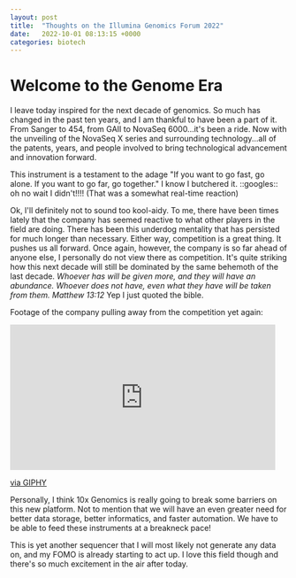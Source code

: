 ```yaml
---
layout: post
title:  "Thoughts on the Illumina Genomics Forum 2022"
date:   2022-10-01 08:13:15 +0000
categories: biotech
---
```

# Welcome to the Genome Era

I leave today inspired for the next decade of genomics. So much has changed in the past ten years, and I am thankful to have been a part of it. From Sanger to 454, from GAII to NovaSeq 6000...it's been a ride. Now with the unveiling of the NovaSeq X series and surrounding technology...all of the patents, years, and people involved to bring technological advancement and innovation forward. 

This instrument is a testament to the adage "If you want to go fast, go alone. If you want to go far, go together." I know I butchered it. ::googles:: oh no wait I didn't!!!! (That was a somewhat real-time reaction)

Ok, I'll definitely not to sound too kool-aidy. To me, there have been times lately that the company has seemed reactive to what other players in the field are doing. There has been this underdog mentality that has persisted for much longer than necessary. Either way, competition is a great thing. It pushes us all forward. Once again, however, the company is so far ahead of anyone else, I personally do not view there as competition. It's quite striking how this next decade will still be dominated by the same behemoth of the last decade. *Whoever has will be given more, and they will have an abundance. Whoever does not have, even what they have will be taken from them. Matthew 13:12* Yep I just quoted the bible. 

Footage of the company pulling away from the competition yet again:
<iframe src="https://giphy.com/embed/vCJrwYGBQlbdS" width="480" height="263" frameBorder="0" class="giphy-embed" allowFullScreen></iframe><p><a href="https://giphy.com/gifs/usain-bolt-vCJrwYGBQlbdS">via GIPHY</a></p>


Personally, I think 10x Genomics is really going to break some barriers on this new platform. Not to mention that we will have an even greater need for better data storage, better informatics, and faster automation. We have to be able to feed these instruments at a breakneck pace!

This is yet another sequencer that I will most likely not generate any data on, and my FOMO is already starting to act up. I love this field though and there's so much excitement in the air after today.